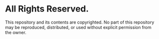 # All Rights Reserved.
This repository and its contents are copyrighted. No part of this repository may be reproduced, distributed, or used without explicit permission from the owner.
